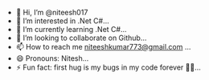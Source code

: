 - 👋 Hi, I’m @niteesh017
- 👀 I’m interested in .Net C#...
- 🌱 I’m currently learning .Net C#...
- 💞️ I’m looking to collaborate on Github...
- 📫 How to reach me niteeshkumar773@gmail.com ...
- 😄 Pronouns: Nitesh...
- ⚡ Fun fact: first hug is my bugs in my code forever 🤣😂...

<!---
niteesh017/niteesh017 is a ✨ special ✨ repository because its `README.md` (this file) appears on your GitHub profile.
You can click the Preview link to take a look at your changes.
--->
